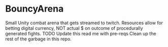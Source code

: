 # BouncyArena

Small Unity combat arena that gets streamed to twitch. Resources allow for betting digital currency, NOT actual $ on outcome of procedurally generated fights.
TODO
Update this read me with pre-reqs
Clean up the rest of the garbage in this repo. 
